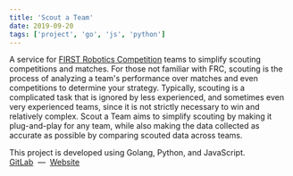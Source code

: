 ```yaml
---
title: 'Scout a Team'
date: 2019-09-20
tags: ['project', 'go', 'js', 'python']
---
```


A service for [FIRST Robotics Competition](https://www.firstinspires.org/robotics/frc) teams to simplify scouting competitions and matches.
For those not familiar with FRC, scouting is the process of analyzing a team's performance over matches and even competitions to determine your strategy.
Typically, scouting is a complicated task that is ignored by less experienced, and sometimes even very experienced teams, since it is not strictly necessary to win and relatively complex.
Scout a Team aims to simplify scouting by making it plug-and-play for any team, while also making the data collected as accurate as possible by comparing scouted data across teams.

<p>
This project is developed using Golang, Python, and JavaScript.
<br/>
<a href="https://gitlab.com/scout-a-team" target="_blank">GitLab</a>
&nbsp;&mdash;&nbsp;
<a href="https://scouta.team" target="_blank">Website</a>
</p> 
